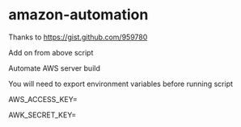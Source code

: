 amazon-automation
=================
Thanks to https://gist.github.com/959780

Add on from above script

Automate AWS server build

You will need to export environment variables before running script

AWS_ACCESS_KEY=

AWK_SECRET_KEY=
